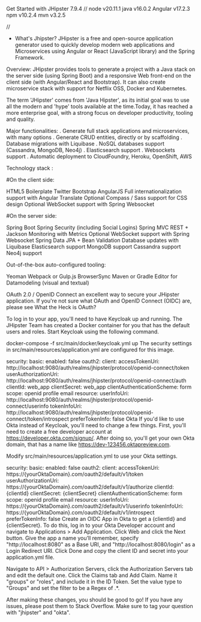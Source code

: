 Get Started with JHipster 7.9.4
//
node v20.11.1
java v16.0.2
Angular v17.2.3
npm v10.2.4
mvn v3.2.5


//
- What's Jhipster?
JHipster is a free and open-source application generator used to quickly develop modern web applications and Microservices using Angular or React (JavaScript library) and the Spring Framework.

Overview: JHipster provides tools to generate a project with a Java stack on the server side (using Spring Boot) and a responsive Web front-end on the client side (with Angular/React and Bootstrap). It can also create microservice stack with support for Netflix OSS, Docker and Kubernetes.

The term 'JHipster' comes from 'Java Hipster', as its initial goal was to use all the modern and 'hype' tools available at the time.Today, it has reached a more enterprise goal, with a strong focus on developer productivity, tooling and quality.

Major functionalities:
. Generate full stack applications and microservices, with many options
. Generate CRUD entities, directly or by scaffolding
. Database migrations with Liquibase
. NoSQL databases support (Cassandra, MongoDB, Neo4j)
. Elasticsearch support
. Websockets support
. Automatic deployment to CloudFoundry, Heroku, OpenShift, AWS

Technology stack :

#On the client side:

HTML5 Boilerplate
Twitter Bootstrap
AngularJS
Full internationalization support with Angular Translate
Optional Compass / Sass support for CSS design
Optional WebSocket support with Spring Websocket

#On the server side:

Spring Boot
Spring Security (including Social Logins)
Spring MVC REST + Jackson
Monitoring with Metrics
Optional WebSocket support with Spring Websocket
Spring Data JPA + Bean Validation
Database updates with Liquibase
Elasticsearch support
MongoDB support
Cassandra support
Neo4j support

Out-of-the-box auto-configured tooling:

Yeoman
Webpack or Gulp.js
BrowserSync
Maven or Gradle
Editor for Datamodeling (visual and textual)

OAuth 2.0 / OpenID Connect
an excellent way to secure your JHipster application. If you're not sure what OAuth and OpenID Connect (OIDC) are, please see What the Heck is OAuth?

To log in to your app, you'll need to have Keycloak up and running. The JHipster Team has created a Docker container for you that has the default users and roles. Start Keycloak using the following command.

docker-compose -f src/main/docker/keycloak.yml up
The security settings in src/main/resources/application.yml are configured for this image.

security:
    basic:
        enabled: false
    oauth2:
        client:
            accessTokenUri: http://localhost:9080/auth/realms/jhipster/protocol/openid-connect/token
            userAuthorizationUri: http://localhost:9080/auth/realms/jhipster/protocol/openid-connect/auth
            clientId: web_app
            clientSecret: web_app
            clientAuthenticationScheme: form
            scope: openid profile email
        resource:
            userInfoUri: http://localhost:9080/auth/realms/jhipster/protocol/openid-connect/userinfo
            tokenInfoUri: http://localhost:9080/auth/realms/jhipster/protocol/openid-connect/token/introspect
            preferTokenInfo: false
Okta
If you'd like to use Okta instead of Keycloak, you'll need to change a few things. First, you'll need to create a free developer account at https://developer.okta.com/signup/. After doing so, you'll get your own Okta domain, that has a name like https://dev-123456.oktapreview.com.

Modify src/main/resources/application.yml to use your Okta settings.

security:
    basic:
        enabled: false
    oauth2:
        client:
            accessTokenUri: https://{yourOktaDomain}.com/oauth2/default/v1/token
            userAuthorizationUri: https://{yourOktaDomain}.com/oauth2/default/v1/authorize
            clientId: {clientId}
            clientSecret: {clientSecret}
            clientAuthenticationScheme: form
            scope: openid profile email
        resource:
            userInfoUri: https://{yourOktaDomain}.com/oauth2/default/v1/userinfo
            tokenInfoUri: https://{yourOktaDomain}.com/oauth2/default/v1/introspect
            preferTokenInfo: false
Create an OIDC App in Okta to get a {clientId} and {clientSecret}. To do this, log in to your Okta Developer account and navigate to Applications > Add Application. Click Web and click the Next button. Give the app a name you’ll remember, specify "http://localhost:8080" as a Base URI, and "http://localhost:8080/login" as a Login Redirect URI. Click Done and copy the client ID and secret into your application.yml file.

Navigate to API > Authorization Servers, click the Authorization Servers tab and edit the default one. Click the Claims tab and Add Claim. Name it "groups" or "roles", and include it in the ID Token. Set the value type to "Groups" and set the filter to be a Regex of .*.

After making these changes, you should be good to go! If you have any issues, please post them to Stack Overflow. Make sure to tag your question with "jhipster" and "okta".
